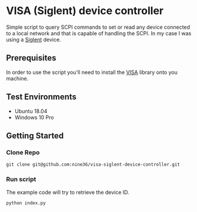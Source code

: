 # VISA (Siglent) device controller

Simple script to query SCPI commands to set or read any device connected to 
a local network and that is capable of handling the SCPI. In my case I was using
a [Siglent](https://www.siglent.eu/) device.

## Prerequisites

In order to use the script you'll need to install the [VISA](https://pyvisa.readthedocs.io/en/latest/introduction/getting.html) library onto you machine.


## Test Environments

- Ubuntu 18.04
- Windows 10 Pro

## Getting Started

### Clone Repo

```
git clone git@github.com:nine36/visa-siglent-device-controller.git
```

### Run script

The example code will try to retrieve the device ID.

```
python index.py
```
